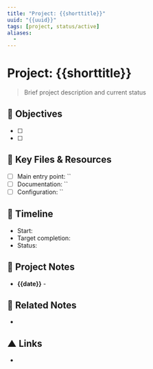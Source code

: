 ```yaml
---
title: "Project: {{shorttitle}}"
uuid: "{{uuid}}"
tags: [project, status/active]
aliases:
  - 
---
```


# Project: {{shorttitle}}

> Brief project description and current status

## 🎯 Objectives
- [ ] 
- [ ] 

## 📁 Key Files & Resources
- [ ] Main entry point: ``
- [ ] Documentation: ``
- [ ] Configuration: ``

## 📅 Timeline
- Start: 
- Target completion: 
- Status: 

## 📝 Project Notes
* **{{date}}** - 

## 🔗 Related Notes
- 

## ▲ Links
- 
